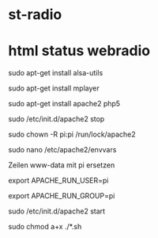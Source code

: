 # st-radio
# html status webradio

sudo apt-get install alsa-utils

sudo apt-get install mplayer

sudo apt-get install apache2 php5


sudo /etc/init.d/apache2 stop

sudo chown -R pi:pi /run/lock/apache2


sudo nano /etc/apache2/envvars

Zeilen www-data mit pi ersetzen

export APACHE_RUN_USER=pi

export APACHE_RUN_GROUP=pi

sudo /etc/init.d/apache2 start

sudo chmod a+x ./*.sh
